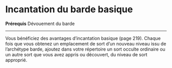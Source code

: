 # Incantation du barde basique

<p><strong>Prérequis</strong> Dévouement du barde</p>
<hr>
<p>Vous bénéficiez des avantages d’incantation basique (page 219). Chaque fois que vous obtenez un emplacement de sort d’un nouveau niveau issu de l’archétype barde, ajoutez dans votre répertoire un sort occulte ordinaire ou un autre sort que vous avez appris ou découvert, du niveau de sort approprié.</p>